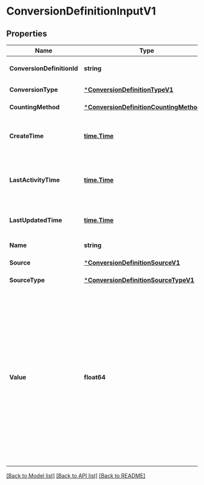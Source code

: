 # ConversionDefinitionInputV1

## Properties
Name | Type | Description | Notes
------------ | ------------- | ------------- | -------------
**ConversionDefinitionId** | **string** | The id of the ConversionDefinition. | [optional] [default to null]
**ConversionType** | [***ConversionDefinitionTypeV1**](ConversionDefinitionTypeV1.md) |  | [default to null]
**CountingMethod** | [***ConversionDefinitionCountingMethodV1**](ConversionDefinitionCountingMethodV1.md) |  | [default to null]
**CreateTime** | [**time.Time**](time.Time.md) | The timestamp of when the ConversionDefinition was created in ISO format (YYYY-MM-DDThh:mm:ssTZD). | [optional] [default to null]
**LastActivityTime** | [**time.Time**](time.Time.md) | The latest timestamp of when a conversion event for the ConversionDefinition was imported in ISO format (YYYY-MM-DDThh:mm:ssTZD). | [optional] [default to null]
**LastUpdatedTime** | [**time.Time**](time.Time.md) | Date and time last edit was made to conversion settings in ISO format (YYYY-MM-DDThh:mm:ssTZD). | [optional] [default to null]
**Name** | **string** | The name of the ConversionDefinition. | [default to null]
**Source** | [***ConversionDefinitionSourceV1**](ConversionDefinitionSourceV1.md) |  | [default to null]
**SourceType** | [***ConversionDefinitionSourceTypeV1**](ConversionDefinitionSourceTypeV1.md) |  | [default to null]
**Value** | **float64** | The value of the event.&lt;br&gt; When the conversionType of the associated Conversion Definition is OFF_AMAZON_PURCHASES, this represents a monetary value. Must be a minimum of 0 and must not exceed 2 decimal points. If not specified, a default of 0 will be applied.&lt;br&gt; When the conversionType of the associated Conversion Definition is not OFF_AMAZON_PURCHASES, this represents a non-monetary value based on a scale of your choosing. Can be negative and must not exceed 2 decimal points. If not specified on the conversion definition, a default of 1 will be applied. | [default to null]

[[Back to Model list]](../README.md#documentation-for-models) [[Back to API list]](../README.md#documentation-for-api-endpoints) [[Back to README]](../README.md)

